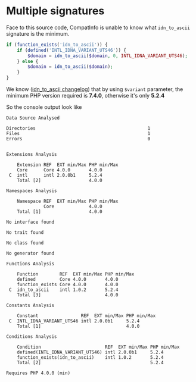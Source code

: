 <!-- markdownlint-disable MD013 -->
# Multiple signatures

Face to this source code, CompatInfo is unable to know what `idn_to_ascii` signature is the minimum.

```php
if (function_exists('idn_to_ascii')) {
    if (defined('INTL_IDNA_VARIANT_UTS46')) {
        $domain = idn_to_ascii($domain, 0, INTL_IDNA_VARIANT_UTS46);
    } else {
        $domain = idn_to_ascii($domain);
    }
}
```

We know ([idn_to_ascii changelog](https://www.php.net/manual/en/function.idn-to-ascii.php#refsect1-function.idn-to-ascii-changelog))
that by using `$variant` parameter, the minimum PHP version required is **7.4.0**, otherwise it's only **5.2.4**

So the console output look like

```text
Data Source Analysed

Directories                                          1
Files                                                1
Errors                                               0


Extensions Analysis

    Extension REF  EXT min/Max PHP min/Max
    Core      Core 4.0.0       4.0.0
 C  intl      intl 2.0.0b1     5.2.4
    Total [2]                  4.0.0

Namespaces Analysis

    Namespace REF  EXT min/Max PHP min/Max
              Core             4.0.0
    Total [1]                  4.0.0

No interface found

No trait found

No class found

No generator found

Functions Analysis

    Function        REF  EXT min/Max PHP min/Max
    defined         Core 4.0.0       4.0.0
    function_exists Core 4.0.0       4.0.0
 C  idn_to_ascii    intl 1.0.2       5.2.4
    Total [3]                        4.0.0

Constants Analysis

    Constant                REF  EXT min/Max PHP min/Max
 C  INTL_IDNA_VARIANT_UTS46 intl 2.0.0b1     5.2.4
    Total [1]                                4.0.0

Conditions Analysis

    Condition                        REF  EXT min/Max PHP min/Max
    defined(INTL_IDNA_VARIANT_UTS46) intl 2.0.0b1     5.2.4
    function_exists(idn_to_ascii)    intl 1.0.2       5.2.4
    Total [2]                                         5.2.4

Requires PHP 4.0.0 (min)
```
